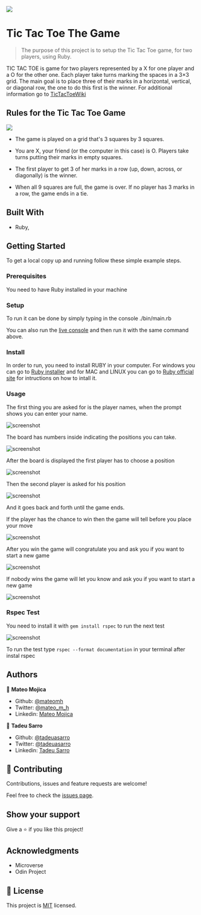 ![](https://img.shields.io/badge/Microverse-blueviolet)

# Tic Tac Toe The Game

> The purpose of this project is to setup the Tic Tac Toe game, for two players, using Ruby.

 TIC TAC TOE is game for two players represented by a X for one player and a O for the other one. Each player take turns marking the spaces in a 3×3 grid. The main goal is to place three of their marks in a horizontal, vertical, or diagonal row, the one to do this first is the winner. For additional information go to [TicTacToeWiki](https://en.wikipedia.org/wiki/Tic-tac-toe)


## Rules for the Tic Tac Toe Game
![](./img/Tic-tac-toe-animated.gif)

- The game is played on a grid that's 3 squares by 3 squares.

- You are X, your friend (or the computer in this case) is O. Players take turns putting their marks in empty squares.

- The first player to get 3 of her marks in a row (up, down, across, or diagonally) is the winner.

- When all 9 squares are full, the game is over. If no player has 3 marks in a row, the game ends in a tie.


## Built With

- Ruby,


## Getting Started

To get a local copy up and running follow these simple example steps.


### Prerequisites
You need to have Ruby installed in your machine


### Setup
To run it can be done by simply typing in the console ./bin/main.rb

You can also run the [live console](https://a5c5ccac-ed57-4fcb-ae09-c1198840be49.ws-us02.gitpod.io/#/workspace/TicTacToe) and then run it with the same command above.


### Install
In order to run, you need to install RUBY in your computer. For windows you can go to [Ruby installer](https://rubyinstaller.org/) and for MAC and LINUX you can go to [Ruby official site](https://www.ruby-lang.org/en/downloads/) for intructions on how to intall it.


### Usage
The first thing you are asked for is the player names, when the prompt shows you can enter your name. 

![screenshot](./img/player_names.png)

The board has numbers inside indicating the positions you can take.

![screenshot](./img/board.png)

After the board is displayed the first player has to choose a position

![screenshot](./img/position_p1.png)

Then the second player is asked for his position

![screenshot](./img/position_p2.png)

And it goes back and forth until the game ends.

If the player has the chance to win then the game will tell before you place your move

![screenshot](./img/winning_move.png)

After you win  the game will congratulate you and ask you if you want to start a new game

![screenshot](./img/wins.png)

If nobody wins the game will let you know and ask you if you want to start a new game

![screenshot](./img/draw.png)

### Rspec Test
You need to install it with `gem install rspec` to run the next test

![screenshot](./img/rspec_test.png)

To run the test type `rspec --format documentation` in your terminal after instal rspec


## Authors
👤 **Mateo Mojica**
- Github: [@mateomh](https://github.com/mateomh)
- Twitter: [@mateo_m_h](https://twitter.com/mateo_m_h)
- Linkedin: [Mateo Mojica](https://linkedin.com/mateo_mojica_hernandez)


👤 **Tadeu Sarro**
- Github: [@tadeuasarro](https://github.com/tadeuasarro)
- Twitter: [@tadeuasarro](https://twitter.com/tadeuasarro)
- Linkedin: [Tadeu Sarro](https://www.linkedin.com/in/tadeuasarro/)


## 🤝 Contributing
Contributions, issues and feature requests are welcome!

Feel free to check the [issues page](issues/).


## Show your support
Give a ⭐️ if you like this project!


## Acknowledgments
- Microverse
- Odin Project


## 📝 License
This project is [MIT](https://opensource.org/licenses/MIT) licensed.

